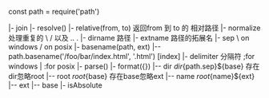 
const path = require('path')


|- join 
|- resolve()
|- relative(from, to)  返回from 到 to 的 相对路径
|- normalize    处理重复的 \ / 以及 ..  . 
|- dirname  路径
|- extname  路径的拓展名
|- sep  \ on windows   / on posix
|- basename(path, ext)
    |-- path.basename('/foo/bar/index.html', '.html')   [index]
|- delimiter 分隔符  ;for windows  | :for posix
|- parse()
|- format({})
    |-- dir     ${dir}${path.sep}${base} 存在dir忽略root
    |-- root      ${root}${base}  存在base忽略ext
    |-- name    ${root}${name}${ext} 
    |-- ext
    |-- base
|- isAbsolute
